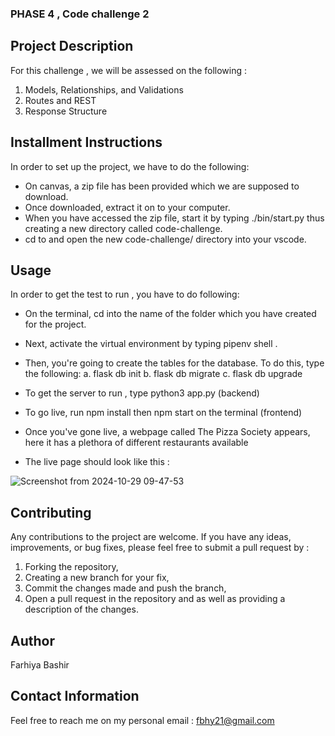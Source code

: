 ### PHASE 4 , Code challenge 2

 ## Project Description

For this challenge , we will be assessed on the following :

1. Models, Relationships, and Validations
2. Routes and REST
3. Response Structure



 ## Installment Instructions

In order to set up the project, we have to do the following:

- On canvas, a zip file has been provided which we are supposed to download.
- Once downloaded, extract it on to your computer.
- When you have accessed the zip file, start it by typing ./bin/start.py <your-name> thus creating a new directory called code-challenge.
- cd  to and open the new  code-challenge/  directory into your vscode.

  
 ## Usage

In order to get the test to run , you have to do following:
- On the terminal, cd into the name of the folder which you have created for the project.
- Next, activate the virtual environment by typing pipenv shell .
- Then, you're going to create the tables for the database. To do this, type the following:
  a. flask db init
  b. flask db migrate
  c. flask db upgrade

- To get the server to run , type python3 app.py (backend)
- To go live, run npm install then npm start on the terminal (frontend)
  
  
- Once you've gone live, a webpage called The Pizza Society appears, here it has a plethora of different restaurants available
- The live page should look like this :
  
![Screenshot from 2024-10-29 09-47-53](https://github.com/user-attachments/assets/3bbb3e7a-56bc-43c8-9797-1b4de1cd0dfb)

  
 ## Contributing 

Any contributions to the project are welcome.
If you have any ideas, improvements, or bug fixes, please feel free to submit a pull request by :
1. Forking the repository, 
2. Creating a new branch for your fix,
3. Commit the changes made and push the branch,
4. Open a pull request in the repository and as well as providing a description of the changes.

 ## Author 
 
 Farhiya Bashir

 ## Contact Information 
 
 Feel free to reach me on my personal email : fbhy21@gmail.com  
